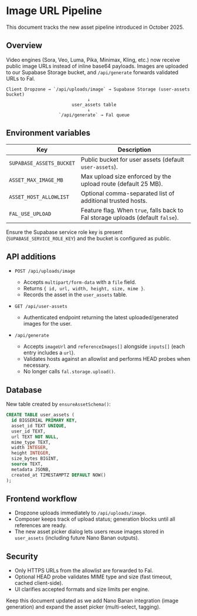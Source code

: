 # Image URL Pipeline

This document tracks the new asset pipeline introduced in October 2025.

## Overview

Video engines (Sora, Veo, Luma, Pika, Minimax, Kling, etc.) now receive public image URLs instead of inline base64 payloads. Images are uploaded to our Supabase Storage bucket, and `/api/generate` forwards validated URLs to Fal.

```
Client Dropzone → `/api/uploads/image` → Supabase Storage (user-assets bucket)
                               ↓
                         user_assets table
                               ↓
                    `/api/generate` → Fal queue
```

## Environment variables

| Key | Description |
| --- | --- |
| `SUPABASE_ASSETS_BUCKET` | Public bucket for user assets (default `user-assets`). |
| `ASSET_MAX_IMAGE_MB` | Max upload size enforced by the upload route (default 25 MB). |
| `ASSET_HOST_ALLOWLIST` | Optional comma-separated list of additional trusted hosts. |
| `FAL_USE_UPLOAD` | Feature flag. When `true`, falls back to Fal storage uploads (default `false`). |

Ensure the Supabase service role key is present (`SUPABASE_SERVICE_ROLE_KEY`) and the bucket is configured as public.

## API additions

- `POST /api/uploads/image`
  - Accepts `multipart/form-data` with a `file` field.
  - Returns `{ id, url, width, height, size, mime }`.
  - Records the asset in the `user_assets` table.

- `GET /api/user-assets`
  - Authenticated endpoint returning the latest uploaded/generated images for the user.

- `/api/generate`
  - Accepts `imageUrl` and `referenceImages[]` alongside `inputs[]` (each entry includes a `url`).
  - Validates hosts against an allowlist and performs HEAD probes when necessary.
  - No longer calls `fal.storage.upload()`.

## Database

New table created by `ensureAssetSchema()`:

```sql
CREATE TABLE user_assets (
  id BIGSERIAL PRIMARY KEY,
  asset_id TEXT UNIQUE,
  user_id TEXT,
  url TEXT NOT NULL,
  mime_type TEXT,
  width INTEGER,
  height INTEGER,
  size_bytes BIGINT,
  source TEXT,
  metadata JSONB,
  created_at TIMESTAMPTZ DEFAULT NOW()
);
```

## Frontend workflow

- Dropzone uploads immediately to `/api/uploads/image`.
- Composer keeps track of upload status; generation blocks until all references are ready.
- The new asset picker dialog lets users reuse images stored in `user_assets` (including future Nano Banan outputs).

## Security

- Only HTTPS URLs from the allowlist are forwarded to Fal.
- Optional HEAD probe validates MIME type and size (fast timeout, cached client-side).
- UI clarifies accepted formats and size limits per engine.

Keep this document updated as we add Nano Banan integration (image generation) and expand the asset picker (multi-select, tagging).
